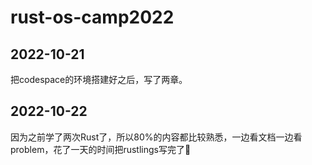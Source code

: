 # rust-os-camp2022

## 2022-10-21

把codespace的环境搭建好之后，写了两章。

## 2022-10-22

因为之前学了两次Rust了，所以80%的内容都比较熟悉，一边看文档一边看problem，花了一天的时间把rustlings写完了🥰
